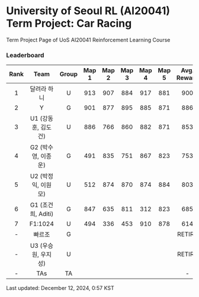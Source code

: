 # University of Seoul RL (AI20041) Term Project: Car Racing

Term Project Page of UoS AI20041 Reinforcement Learning Course
 
### Leaderboard

| Rank  |         Team         | Group | Map 1 | Map 2 | Map 3 | Map 4 | Map 5 | Avg. Reward |
| :---: | :------------------: | :---: | :---: | :---: | :---: | :---: | :---: | :---------: |
|   1   |     달려라 하니      |   U   |  913  |  907  |  884  |  917  |  881  |     900     |
|   2   |          Y           |   G   |  901  |  877  |  895  |  885  |  871  |     886     |
|   3   | U1 (강동훈, 김도건)  |   U   |  886  |  766  |  860  |  882  |  871  |     853     |
|   4   | G2  (박수영, 이종운) |   G   |  491  |  835  |  751  |  867  |  823  |     753     |
|   5   | U2 (박정익, 이원모)  |   U   |  512  |  874  |  870  |  874  |  884  |     803     |
|   6   |  G1 (조건희, Aditi)  |   G   |  847  |  635  |  811  |  312  |  823  |     685     |
|   7   |       F1:1024        |   U   |  494  |  336  |  453  |  910  |  878  |     614     |
|   -   |        빠르조        |   G   |       |       |       |       |       |   RETIRE    |
|   -   | U3 (우승원, 우지성)  |   U   |       |       |       |       |       |   RETIRE    |
|   -   |         TAs          |  TA   |       |       |       |       |       |      -      |


Last updated: December 12, 2024, 0:57 KST
